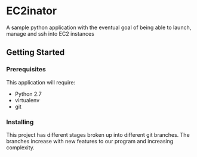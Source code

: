 # EC2inator
A sample python application with the eventual goal of being able to launch, manage and ssh into EC2 instances

## Getting Started

### Prerequisites
This application will require:
- Python 2.7
- virtualenv
- git

### Installing
This project has different stages broken up into different git branches. The branches increase with new features to our program and increasing complexity. 
